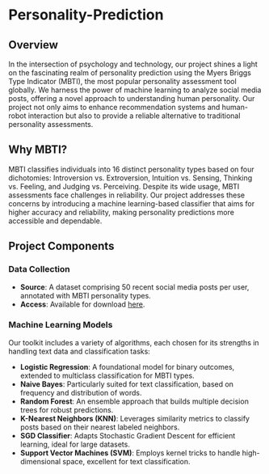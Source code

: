 # Personality-Prediction

## Overview

In the intersection of psychology and technology, our project shines a light on the fascinating realm of personality prediction using the Myers Briggs Type Indicator (MBTI), the most popular personality assessment tool globally. We harness the power of machine learning to analyze social media posts, offering a novel approach to understanding human personality. Our project not only aims to enhance recommendation systems and human-robot interaction but also to provide a reliable alternative to traditional personality assessments.

## Why MBTI?

MBTI classifies individuals into 16 distinct personality types based on four dichotomies: Introversion vs. Extroversion, Intuition vs. Sensing, Thinking vs. Feeling, and Judging vs. Perceiving. Despite its wide usage, MBTI assessments face challenges in reliability. Our project addresses these concerns by introducing a machine learning-based classifier that aims for higher accuracy and reliability, making personality predictions more accessible and dependable.

## Project Components

### Data Collection

- **Source**: A dataset comprising 50 recent social media posts per user, annotated with MBTI personality types.
- **Access**: Available for download [here](#).

### Machine Learning Models

Our toolkit includes a variety of algorithms, each chosen for its strengths in handling text data and classification tasks:

- **Logistic Regression**: A foundational model for binary outcomes, extended to multiclass classification for MBTI types.
- **Naive Bayes**: Particularly suited for text classification, based on frequency and distribution of words.
- **Random Forest**: An ensemble approach that builds multiple decision trees for robust predictions.
- **K-Nearest Neighbors (KNN)**: Leverages similarity metrics to classify posts based on their nearest labeled neighbors.
- **SGD Classifier**: Adapts Stochastic Gradient Descent for efficient learning, ideal for large datasets.
- **Support Vector Machines (SVM)**: Employs kernel tricks to handle high-dimensional space, excellent for text classification.


